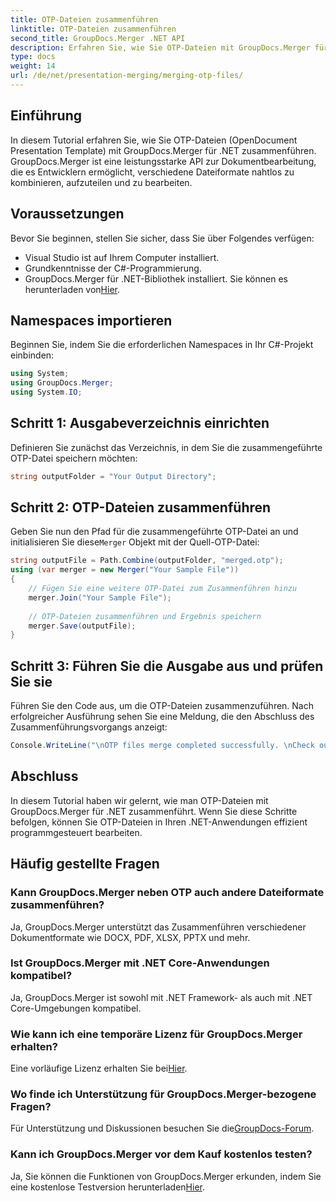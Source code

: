 ```yaml
---
title: OTP-Dateien zusammenführen
linktitle: OTP-Dateien zusammenführen
second_title: GroupDocs.Merger .NET API
description: Erfahren Sie, wie Sie OTP-Dateien mit GroupDocs.Merger für .NET zusammenführen. Diese Schritt-für-Schritt-Anleitung führt Sie nahtlos durch den Prozess.
type: docs
weight: 14
url: /de/net/presentation-merging/merging-otp-files/
---
```

## Einführung
In diesem Tutorial erfahren Sie, wie Sie OTP-Dateien (OpenDocument Presentation Template) mit GroupDocs.Merger für .NET zusammenführen. GroupDocs.Merger ist eine leistungsstarke API zur Dokumentbearbeitung, die es Entwicklern ermöglicht, verschiedene Dateiformate nahtlos zu kombinieren, aufzuteilen und zu bearbeiten.
## Voraussetzungen
Bevor Sie beginnen, stellen Sie sicher, dass Sie über Folgendes verfügen:
- Visual Studio ist auf Ihrem Computer installiert.
- Grundkenntnisse der C#-Programmierung.
-  GroupDocs.Merger für .NET-Bibliothek installiert. Sie können es herunterladen von[Hier](https://releases.groupdocs.com/merger/net/).

## Namespaces importieren
Beginnen Sie, indem Sie die erforderlichen Namespaces in Ihr C#-Projekt einbinden:
```csharp
using System; 
using GroupDocs.Merger;
using System.IO;
```
## Schritt 1: Ausgabeverzeichnis einrichten
Definieren Sie zunächst das Verzeichnis, in dem Sie die zusammengeführte OTP-Datei speichern möchten:
```csharp
string outputFolder = "Your Output Directory";
```
## Schritt 2: OTP-Dateien zusammenführen
 Geben Sie nun den Pfad für die zusammengeführte OTP-Datei an und initialisieren Sie diese`Merger` Objekt mit der Quell-OTP-Datei:
```csharp
string outputFile = Path.Combine(outputFolder, "merged.otp");
using (var merger = new Merger("Your Sample File"))
{
    // Fügen Sie eine weitere OTP-Datei zum Zusammenführen hinzu
    merger.Join("Your Sample File");
    
    // OTP-Dateien zusammenführen und Ergebnis speichern
    merger.Save(outputFile);
}
```
## Schritt 3: Führen Sie die Ausgabe aus und prüfen Sie sie
Führen Sie den Code aus, um die OTP-Dateien zusammenzuführen. Nach erfolgreicher Ausführung sehen Sie eine Meldung, die den Abschluss des Zusammenführungsvorgangs anzeigt:
```csharp
Console.WriteLine("\nOTP files merge completed successfully. \nCheck output in {0}", outputFolder);
```

## Abschluss
In diesem Tutorial haben wir gelernt, wie man OTP-Dateien mit GroupDocs.Merger für .NET zusammenführt. Wenn Sie diese Schritte befolgen, können Sie OTP-Dateien in Ihren .NET-Anwendungen effizient programmgesteuert bearbeiten.

## Häufig gestellte Fragen
### Kann GroupDocs.Merger neben OTP auch andere Dateiformate zusammenführen?
Ja, GroupDocs.Merger unterstützt das Zusammenführen verschiedener Dokumentformate wie DOCX, PDF, XLSX, PPTX und mehr.
### Ist GroupDocs.Merger mit .NET Core-Anwendungen kompatibel?
Ja, GroupDocs.Merger ist sowohl mit .NET Framework- als auch mit .NET Core-Umgebungen kompatibel.
### Wie kann ich eine temporäre Lizenz für GroupDocs.Merger erhalten?
 Eine vorläufige Lizenz erhalten Sie bei[Hier](https://purchase.groupdocs.com/temporary-license/).
### Wo finde ich Unterstützung für GroupDocs.Merger-bezogene Fragen?
 Für Unterstützung und Diskussionen besuchen Sie die[GroupDocs-Forum](https://forum.groupdocs.com/c/merger/32).
### Kann ich GroupDocs.Merger vor dem Kauf kostenlos testen?
 Ja, Sie können die Funktionen von GroupDocs.Merger erkunden, indem Sie eine kostenlose Testversion herunterladen[Hier](https://releases.groupdocs.com/).